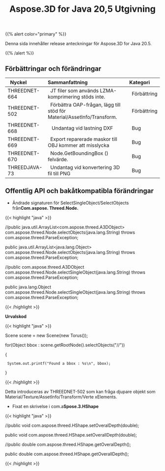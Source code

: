 ﻿---
title: Aspose.3D for Java 20,5 Utgivning
type: docs
weight: 30
url: /sv/java/aspose-3d-for-java-20-5-release-notes/
---
{{% alert color="primary" %}} 

Denna sida innehåller release anteckningar för Aspose.3D for Java 20.5.

{{% /alert %}} 
## **Förbättringar och förändringar**

|` `**Nyckel**|**Sammanfattning**|**Kategori**|
|:- |:- |:- |
|THREEDNET-664 |` `JT filer som används LZMA-komprimering stöds inte.|` `Förbättring|
|THREEDNET-502 |` `Förbättra OAP-frågan, lägg till stöd för Material/AssetInfo/Transform.|` `Förbättring|
|THREEDNET-668 |` ` Undantag vid lastning DXF|` `Bug|
|THREEDNET-669 |` `Export reparerade maskor till OBJ kommer att misslycka|` `Bug|
|THREEDNET-670 |` `Node.GetBoundingBox () felvärde.|` `Bug|
|THREEDJAVA-73 |` `Undantag vid konvertering 3D fil till PNG|` `Bug|
## **Offentlig API och bakåtkompatibla förändringar**
- Ändrade signaturen för SelectSingleObject/SelectObjects från**Com.aspose. Threed.Node.**



{{< highlight "java" >}}

 //public java.util.ArrayList<com.aspose.threed.A3DObject> com.aspose.threed.Node.selectObjects(java.lang.String) throws com.aspose.threed.ParseException;

public java.util.ArrayList<java.lang.Object> com.aspose.threed.Node.selectObjects(java.lang.String) throws com.aspose.threed.ParseException;

//public com.aspose.threed.A3DObject com.aspose.threed.Node.selectSingleObject(java.lang.String) throws com.aspose.threed.ParseException;

public java.lang.Object com.aspose.threed.Node.selectSingleObject(java.lang.String) throws com.aspose.threed.ParseException;

{{< /highlight >}}


**Urvalskod**

{{< highlight "java" >}}

 Scene scene = new Scene(new Torus());

for(Object bbox : scene.getRootNode().selectObjects("//<BoundingBox>"))

{

     System.out.printf("Found a bbox : %s\n", bbox);

}

{{< /highlight >}}

Detta introduceras av THREEDNET-502 som kan fråga djupare objekt som Material/Texture/AssetInfo/Transform/Verte xElements.

- Fixat en skrivelse i com.a**Spose.3.HShape**



{{< highlight "java" >}}

 //public void com.aspose.threed.HShape.setOveralDepth(double);

public void com.aspose.threed.HShape.setOverallDepth(double);

//public double com.aspose.threed.HShape.getOveralDepth();

public double com.aspose.threed.HShape.getOverallDepth();

{{< /highlight >}}
